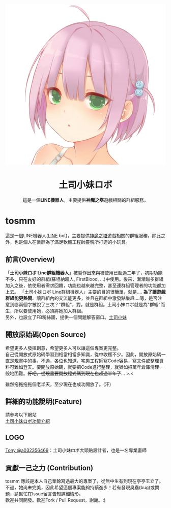 <p align="center">
  <img src="https://raw.githubusercontent.com/WayneChang65/tosmm/master/img/mm640.png">
</p>
<h1 align="center">土司小妹ロボ</h1>

<p align="center">這是一個<b>LINE機器人</b>，主要提供<b>神魔之塔</b>遊戲相關的群組服務。</p>

# tosmm  

這是一個LINE機器人([LINE](https://line.me/zh-hant/) bot)，主要提供[神魔之塔](https://towerofsaviors.com/)遊戲相關的群組服務。除此之外，也是個人在業餘為了滿足軟體工程師靈魂所打造的小玩具。  

## 前言(Overview)  
「**土司小妹ロボ Line群組機器人**」被製作出來與被使用已超過二年了，初期功能不多，只在友好的群組(蘇坦納超人, FirstBlood, ...)中使用。後來，漸漸越多群組加入之後，依使用者需求回饋，功能也越來越完整，甚至連群組管理者的功能都加上去。
「土司小妹ロボ Line群組機器人」主要的目的很簡單，就是.... **為了讓遊戲群組能更熱鬧**、讓群組內的交流能更多，並且在群組中激發點樂趣....嗯，是否注意到哪兩個字被說了三次？"群組"，對，就是群組。土司小妹ロボ就是為"群組"而生，所以要使用她，必須將她加入群組。  
另外，也設立了FB粉絲團，提供一個問題解答窗口。[土司小妹](https://www.facebook.com/TosMM.Linebot)  

## 開放原始碼(Open Source)
希望更多人發揮創意，希望更多人可以讓這個專案更完整。   
自己從開放式原始碼學習到相當相當多知識，從中收穫不少。因此，開放原始碼一直是規畫中的事。不過，各位也知道，宅男工程師寫Code容易，寫文件或整理資料可難如登天。要開放原始碼，就要把Code進行整理，就猶如把萬年倉庫清理一般地困難。~~好吧，從規畫要開放程式碼到現在也超過半年了~~... >.<  

雖然拖拖拖拖個老半天，至少現在也成功開放了。(汗)

## 詳細的功能說明(Feature)  
請參考以下網站  
[土司小妹ロボ功能介紹](http://wayne65.ap.ngrok.io/wp/%e5%9c%9f%e5%8f%b8%e5%b0%8f%e5%a6%b9%e3%83%ad%e3%83%9c%e5%8a%9f%e8%83%bd%e4%bb%8b%e7%b4%b9/)  

## LOGO   
[Tony @a032356469](https://twitter.com/a032356469)：土司小妹ロボ大頭貼設計者，也是一名專業畫師  

## 貢獻一己之力 (Contribution)
tosmm 應該是本人自己業餘寫過最大的專案了，從無中生有到現在亭亭玉立了。不過，她尚未完美，因此希望這個專案能夠持續進步！若有發現臭蟲(bug)或問題，請幫忙在Issue留言告知詳細情形。  
歡迎共同開發。歡迎Fork / Pull Request，謝謝。:)  
